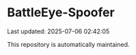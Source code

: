 # BattleEye-Spoofer

Last updated: 2025-07-06 02:42:05

This repository is automatically maintained.
